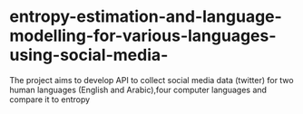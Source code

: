 # entropy-estimation-and-language-modelling-for-various-languages-using-social-media-
The project aims to develop API to collect social media data (twitter) for two human languages (English and Arabic),four computer languages and compare it to entropy
